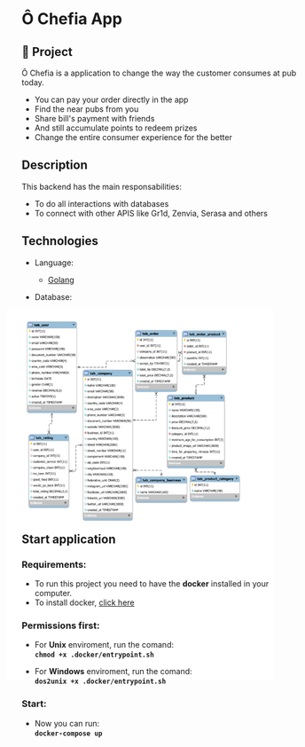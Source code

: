 # Ô Chefia App

## 📝 Project
Ô Chefia is a application to change the way the customer consumes at pub today.
- You can pay your order directly in the app
- Find the near pubs from you
- Share bill's payment with friends
- And still accumulate points to redeem prizes
- Change the entire consumer experience for the better

## Description

This backend has the main responsabilities:  

* To do all interactions with databases
* To connect with other APIS like Gr1d, Zenvia, Serasa and others

## Technologies 

* Language:
  - [Golang](https://golang.org/)  

* Database:
  - MySQL  
  <img src="./diagramDB/oChefiaDatabase.svg" style="margin-left:-50px; margin-bottom: -300px; margin-top: -20px">

## Start application
### Requirements:
* To run this project you need to have the <b>docker</b> installed in your computer.  
* To install docker, [click here](https://docs.docker.com/get-docker/)

### Permissions first:  

* For <b>Unix</b> enviroment, run the comand:  
<b>```chmod +x .docker/entrypoint.sh```</b>  

* For <b>Windows</b> enviroment, run the comand:   
<b>```dos2unix +x .docker/entrypoint.sh```</b>  

### Start:
* Now you can run:  <br>
<b>```docker-compose up```</b>
<br><br>